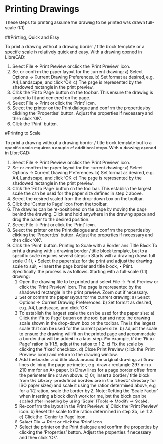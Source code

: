 Printing Drawings
=================

These steps for printing assume the drawing to be printed was drawn full-scale (1:1)

##Printing, Quick and Easy

To print a drawing without a drawing border / title block template or a specific scale is relatively quick and easy.  With a drawing opened in LibreCAD:
1) Select File -> Print Preview or click the ‘Print Preview’ icon.
2) Set or confirm  the paper layout for the current drawing:
a) Select Options -> Current Drawing Preferences.
b) Set format as desired, e.g. A4, Landscape, and click ‘OK’
c) The page is represented by the shadowed rectangle in the print preview.
3) Click the ‘Fit to Page’ button on the toolbar.  This ensure the drawing is scaled to fit and centered on the page.
4) Select File -> Print or click the ‘Print’ icon.
5) Select the printer on the Print dialogue and confirm the properties by clicking the ‘Properties’ button.  Adjust the properties if necessary and then click ‘OK’.
6) Click the ‘Print’ button.

#Printing to Scale

To print a drawing without a drawing border / title block template but to a specific scale requires a couple of additional steps.  With a drawing opened in LibreCAD:
1) Select File -> Print Preview or click the ‘Print Preview’ icon.
2) Set or confirm the paper layout for the current drawing:
a) Select Options -> Current Drawing Preferences.
b) Set format as desired, e.g. A4, Landscape, and click ‘OK’
c) The page is represented by the shadowed rectangle in the print preview.
3) Click the ‘Fit to Page’ button on the tool bar.  This establish the largest scale the can be used for the paper size defined in step 2 above.
4) Select the desired scaled from the drop-down box on the toolbar.
5) Click the ‘Center to Page’ icon from the toolbar.  
6) The drawing can be re-positioned on the page by moving the page behind the drawing.  Click and hold anywhere in the drawing space and drag the paper to the desired position.
7) Select File -> Print or click the ‘Print’ icon.
8) Select the printer on the Print dialogue and confirm the properties by clicking the ‘Properties’ button.  Adjust the properties if necessary and then click ‘OK’.
9) Click the ‘Print’ button.
Printing to Scale with a Border and Title Block
To print a drawing with a drawing border / title block template, but to a specific scale requires several steps:
    • Starts with a drawing drawn full scale (1:1),
    • Select the paper size for the print and adjust the drawing scale to suit,
    • Insert the page border and title block,
    • Print.
Specifically, the process is as follows.  Starting with a full-scale (1:1) drawing:
    1) Open the drawing file to be printed and select File -> Print Preview or click the ‘Print Preview’ icon.  The page is represented by the shadowed rectangle in the print preview.  Zoom out if necessary.
    2) Set or confirm the paper layout for the current drawing:
        a) Select Options -> Current Drawing Preferences.
        b) Set format as desired, e.g. A4, Landscape, and click ‘OK’
    3) To establish the largest scale the can be used for the paper size:
        a) Click the ‘Fit to Page’ button on the tool bar and note the drawing scale shown in the drop-down box on the toolbar.  The is the largest scale that can be used for the current paper size.
        b) Adjust the scale to ensure the drawing will fit on the printed page and accommodate a border that will be added in a later step. For example, if the ‘Fit to Page’ ration is 1:1.5, adjust the ration to 1:2.
        c) Fix the scale by clicking the ‘fixed’ checkbox.
        d) Close Print Preview (click the ‘Print Preview’ icon) and return to the drawing window.
    4) Add the border and title block around the original drawing:
        a) Draw lines defining the page perimeter, e.g. draw a rectangle 297 mm x 210 mm for an A4 paper.
        b) Draw lines for a page border offset from the perimeter line drawn above.
        c) Or, insert a border / title block from the Library (predefined borders are in the ‘sheets’ directory for ISO paper sizes) and scale it using the ration determined above, e.g for a 1:2 ration, scale the border  by 2.  Note: Setting the ‘Scale Factor’ when inserting a block didn’t work for me, but the block can be scaled after inserting by using ‘Scale’ (Tools -> Modify -> Scale).
    5) Re-confirm the layout in the Print Preview:
        a) Click the ‘Print Preview’ icon.
        b) Reset the scale to the ration determined in step 3b, i.e. 1:2.
        c) Click the ‘Center to Page’ icon.
    6) Select File -> Print or click the ‘Print’ icon.
    7) Select the printer on the Print dialogue and confirm the properties by clicking the ‘Properties’ button.  Adjust the properties if necessary and then click ‘OK’.
